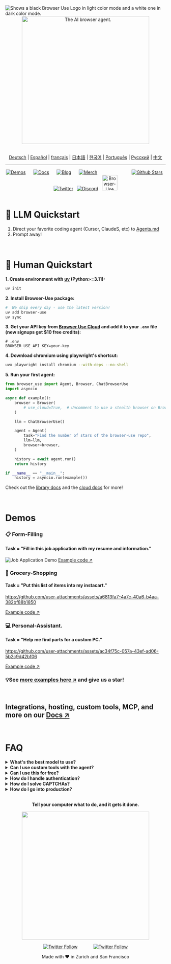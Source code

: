 <picture>
  <source media="(prefers-color-scheme: light)" srcset="https://github.com/user-attachments/assets/2ccdb752-22fb-41c7-8948-857fc1ad7e24"">
  <source media="(prefers-color-scheme: dark)" srcset="https://github.com/user-attachments/assets/774a46d5-27a0-490c-b7d0-e65fcbbfa358">
  <img alt="Shows a black Browser Use Logo in light color mode and a white one in dark color mode." src="https://github.com/user-attachments/assets/774a46d5-27a0-490c-b7d0-e65fcbbfa358"  width="full">
</picture>

<div align="center">
    <picture>
    <source media="(prefers-color-scheme: light)" srcset="https://github.com/user-attachments/assets/9955dda9-ede3-4971-8ee0-91cbc3850125"">
    <source media="(prefers-color-scheme: dark)" srcset="https://github.com/user-attachments/assets/6797d09b-8ac3-4cb9-ba07-b289e080765a">
    <img alt="The AI browser agent." src="https://github.com/user-attachments/assets/6797d09b-8ac3-4cb9-ba07-b289e080765a"  width="400">
    </picture>
</div>

</br>

<div align="center">

<!-- Keep these links. Translations will automatically update with the README. -->
[Deutsch](https://www.readme-i18n.com/browser-use/browser-use?lang=de) |
[Español](https://www.readme-i18n.com/browser-use/browser-use?lang=es) |
[français](https://www.readme-i18n.com/browser-use/browser-use?lang=fr) |
[日本語](https://www.readme-i18n.com/browser-use/browser-use?lang=ja) |
[한국어](https://www.readme-i18n.com/browser-use/browser-use?lang=ko) |
[Português](https://www.readme-i18n.com/browser-use/browser-use?lang=pt) |
[Русский](https://www.readme-i18n.com/browser-use/browser-use?lang=ru) |
[中文](https://www.readme-i18n.com/browser-use/browser-use?lang=zh)

</div>

---

<div align="center">
<a href="#demos"><img src="https://media.browser-use.tools/badges/demos" alt="Demos"></a>
<img width="16" height="1" alt="">
<a href="https://docs.browser-use.com"><img src="https://media.browser-use.tools/badges/docs" alt="Docs"></a>
<img width="16" height="1" alt="">
<a href="https://browser-use.com/posts"><img src="https://media.browser-use.tools/badges/blog" alt="Blog"></a>
<img width="16" height="1" alt="">
<a href="https://browsermerch.com"><img src="https://media.browser-use.tools/badges/merch" alt="Merch"></a>
<img width="100" height="1" alt="">
<a href="https://github.com/browser-use/browser-use"><img src="https://media.browser-use.tools/badges/github" alt="Github Stars"></a>
<img width="4" height="1" alt="">
<a href="https://x.com/intent/user?screen_name=browser_use"><img src="https://media.browser-use.tools/badges/twitter" alt="Twitter"></a>
<img width="4 height="1" alt="">
<a href="https://link.browser-use.com/discord"><img src="https://media.browser-use.tools/badges/discord" alt="Discord"></a>
<img width="4" height="1" alt="">
<a href="https://cloud.browser-use.com"><img src="https://media.browser-use.tools/badges/cloud" height="48" alt="Browser-Use Cloud"></a>
</div>

</br>

# 🤖 LLM Quickstart

1. Direct your favorite coding agent (Cursor, ClaudeS, etc) to [Agents.md](https://docs.browser-use.com/llms-full.txt)
2. Prompt away!

<br/>

# 👋 Human Quickstart

**1. Create environment with [uv](https://docs.astral.sh/uv/) (Python>=3.11):**
```bash
uv init
```

**2. Install Browser-Use package:**
```bash
#  We ship every day - use the latest version!
uv add browser-use
uv sync
```

**3. Get your API key from [Browser Use Cloud](https://cloud.browser-use.com/dashboard/api) and add it to your `.env` file (new signups get $10 free credits):**
```
# .env
BROWSER_USE_API_KEY=your-key
```

**4. Download chromium using playwright's shortcut:**
```bash
uvx playwright install chromium --with-deps --no-shell
```

**5. Run your first agent:**
```python
from browser_use import Agent, Browser, ChatBrowserUse
import asyncio

async def example():
    browser = Browser(
        # use_cloud=True,  # Uncomment to use a stealth browser on Browser Use Cloud
    )

    llm = ChatBrowserUse()

    agent = Agent(
        task="Find the number of stars of the browser-use repo",
        llm=llm,
        browser=browser,
    )

    history = await agent.run()
    return history

if __name__ == "__main__":
    history = asyncio.run(example())
```

Check out the [library docs](https://docs.browser-use.com) and the [cloud docs](https://docs.cloud.browser-use.com) for more!

<br/>

# Demos


### 📋 Form-Filling
#### Task = "Fill in this job application with my resume and information."
![Job Application Demo](https://github.com/user-attachments/assets/57865ee6-6004-49d5-b2c2-6dff39ec2ba9)
[Example code ↗](https://github.com/browser-use/browser-use/blob/main/examples/use-cases/apply_to_job.py)


### 🍎 Grocery-Shopping
#### Task = "Put this list of items into my instacart."

https://github.com/user-attachments/assets/a6813fa7-4a7c-40a6-b4aa-382bf88b1850

[Example code ↗](https://github.com/browser-use/browser-use/blob/main/examples/use-cases/buy_groceries.py)


### 💻 Personal-Assistant. 
#### Task = "Help me find parts for a custom PC."

https://github.com/user-attachments/assets/ac34f75c-057a-43ef-ad06-5b2c9d42bf06

[Example code ↗](https://github.com/browser-use/browser-use/blob/main/examples/use-cases/pcpartpicker.py)


### 💡See [more examples here ↗](https://docs.browser-use.com/examples) and give us a star!

<br/>

## Integrations, hosting, custom tools, MCP, and more on our [Docs ↗](https://docs.browser-use.com)

<br/>

# FAQ

<details>
<summary><b>What's the best model to use?</b></summary>

We optimized **ChatBrowserUse()** specifically for browser automation tasks. On avg it completes tasks 3-5x faster than other models with SOTA accuracy.

For other LLM providers, see our [supported models documentation](https://docs.browser-use.com/category/llm-integration).
</details>


<details>
<summary><b>Can I use custom tools with the agent?</b></summary>

Yes! You can add custom tools to extend the agent's capabilities:

```python
from browser_use.tools import Tool

@Tool()
def custom_tool(param: str) -> str:
    """Description of what this tool does."""
    return f"Result: {param}"

agent = Agent(
    task="Your task",
    llm=llm,
    browser=browser,
    use_custom_tools=[custom_tool],
)
```

See our [Custom Tools documentation](https://docs.browser-use.com/custom-tools) for more examples.
</details>

<details>
<summary><b>Can I use this for free?</b></summary>

Yes! Browser-Use is open source and free to use. You only need to choose an LLM provider (like OpenAI, Google, ChatBrowserUse, or run local models with Ollama).
</details>

<details>
<summary><b>How do I handle authentication?</b></summary>

Check out our authentication examples:
- [Using real browser profiles](https://github.com/browser-use/browser-use/blob/main/examples/browser/real_browser.py) - Reuse your existing Chrome profile with saved logins
- If you want to use temporary accounts with inbox, choose AgentMail
- To sync your auth profile with the remote browser, run `curl -fsSL https://browser-use.com/profile.sh | BROWSER_USE_API_KEY=XXXX sh` (replace XXXX with your API key)

These examples show how to maintain sessions and handle authentication seamlessly.
</details>

<details>
<summary><b>How do I solve CAPTCHAs?</b></summary>

For CAPTCHA handling, you need better browser fingerprinting and proxies. Use [Browser Use Cloud](https://cloud.browser-use.com) which provides stealth browsers designed to avoid detection and CAPTCHA challenges.
</details>

<details>
<summary><b>How do I go into production?</b></summary>

Chrome can consume a lot of memory, and running many agents in parallel can be tricky to manage.

For production use cases, use our [Browser Use Cloud API](https://cloud.browser-use.com) which handles:
- Scalable browser infrastructure
- Memory management
- Proxy rotation
- Stealth browser fingerprinting
- High-performance parallel execution
</details>

<br/>

<div align="center">
  
**Tell your computer what to do, and it gets it done.**

<img src="https://github.com/user-attachments/assets/06fa3078-8461-4560-b434-445510c1766f" width="400"/>

[![Twitter Follow](https://img.shields.io/twitter/follow/Magnus?style=social)](https://x.com/intent/user?screen_name=mamagnus00)
&emsp;&emsp;&emsp;
[![Twitter Follow](https://img.shields.io/twitter/follow/Gregor?style=social)](https://x.com/intent/user?screen_name=gregpr07)

</div>

<div align="center"> Made with ❤️ in Zurich and San Francisco </div>
